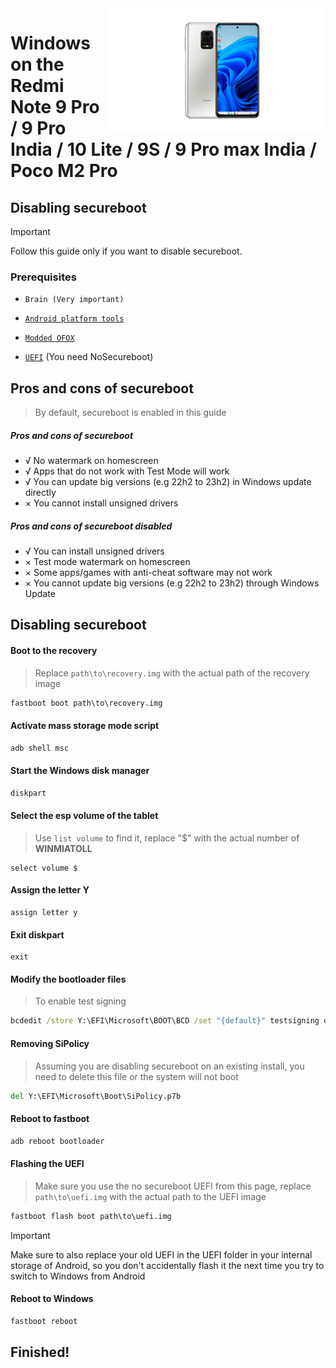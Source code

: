 <img align="right" src="https://github.com/Rubanoxd/Port-Windows-11-redmi-note-9_pro/blob/main/Miatoll.png" width="350" alt="Windows 11 Running On A Redmi Note 9 Pro / 9 Pro India / 10 Lite / 9S / 9 Pro max India / Poco M2 Pro">

# Windows on the Redmi Note 9 Pro / 9 Pro India / 10 Lite / 9S / 9 Pro max India / Poco M2 Pro

## Disabling secureboot
> [!Important]
> Follow this guide only if you want to disable secureboot.

### Prerequisites
- ```Brain (Very important)```

- [```Android platform tools```](https://developer.android.com/studio/releases/platform-tools)

- [```Modded OFOX```](https://github.com/Rubanoxd/Port-Windows-11-redmi-note-9_pro/releases/tag/modded-ofox)

- [```UEFI```](https://github.com/Rubanoxd/Port-Windows-11-redmi-note-9_pro/releases/tag/Uefi) (You need NoSecureboot)

## Pros and cons of secureboot
> By default, secureboot is enabled in this guide

##### Pros and cons of secureboot
- √ No watermark on homescreen
- √ Apps that do not work with Test Mode will work
- √ You can update big versions (e.g 22h2 to 23h2) in Windows update directly
- × You cannot install unsigned drivers

##### Pros and cons of secureboot disabled
- √ You can install unsigned drivers
- × Test mode watermark on homescreen
- × Some apps/games with anti-cheat software may not work
- × You cannot update big versions (e.g 22h2 to 23h2) through Windows Update

## Disabling secureboot

#### Boot to the recovery
> Replace `path\to\recovery.img` with the actual path of the recovery image
```cmd
fastboot boot path\to\recovery.img
```

#### Activate mass storage mode script
```cmd
adb shell msc
```

#### Start the Windows disk manager
```cmd
diskpart
```

#### Select the esp volume of the tablet
> Use `list volume` to find it, replace "$" with the actual number of **WINMIATOLL**
```diskpart
select volume $
```

#### Assign the letter Y
```diskpart
assign letter y
```

#### Exit diskpart
```diskpart
exit
```

#### Modify the bootloader files
> To enable test signing
```cmd
bcdedit /store Y:\EFI\Microsoft\BOOT\BCD /set "{default}" testsigning on
```

#### Removing SiPolicy
> Assuming you are disabling secureboot on an existing install, you need to delete this file or the system will not boot
```cmd
del Y:\EFI\Microsoft\Boot\SiPolicy.p7b
```

#### Reboot to fastboot
```cmd
adb reboot bootloader
```

#### Flashing the UEFI
> Make sure you use the no secureboot UEFI from this page, replace `path\to\uefi.img` with the actual path to the UEFI image
```cmd
fastboot flash boot path\to\uefi.img
```

> [!Important]
> Make sure to also replace your old UEFI in the UEFI folder in your internal storage of Android, so you don't accidentally flash it the next time you try to switch to Windows from Android

#### Reboot to Windows
```cmd
fastboot reboot
```

## Finished!